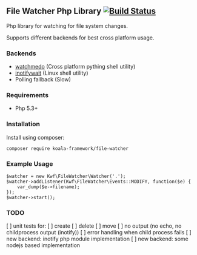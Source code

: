 ## File Watcher Php Library [![Build Status](https://travis-ci.org/koala-framework/file-watcher.svg?branch=master)](https://travis-ci.org/koala-framework/file-watcher)

Php library for watching for file system changes.

Supports different backends for best cross platform usage.

### Backends

* [watchmedo](https://pythonhosted.org/watchdog/) (Cross platform pything shell utility)
* [inotifywait](http://linux.die.net/man/1/inotifywait) (Linux shell utility)
* Polling fallback (Slow)

### Requirements

* Php 5.3+

### Installation
Install using composer:

    composer require koala-framework/file-watcher

### Example Usage

    $watcher = new Kwf\FileWatcher\Watcher('.');
    $watcher->addListener(Kwf\FileWatcher\Events::MODIFY, function($e) {
        var_dump($e->filename);
    });
    $watcher->start();

### TODO

[ ] unit tests for:
  [ ] create
  [ ] delete
  [ ] move
[ ] no output (no echo, no childprocess output (inotify))
[ ] error handling when child process fails
[ ] new backend: inotify php module implementation
[ ] new backend: some nodejs based implementation
